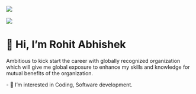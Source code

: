 ![](https://user-images.githubusercontent.com/60568574/153010554-7f89722a-de33-45aa-83f7-78804ff07de8.gif)
<br>
<br>
<img src="https://img.shields.io/twitter/url?style=social&url=https%3A%2F%2Ftwitter.com%2FRohitAbhishek7"></img>
<br>
<h1> 👋 Hi, I’m Rohit Abhishek </h1>
<p>Ambitious to kick start the career with globally recognized
organization which will give me global exposure to enhance my
skills and knowledge for mutual benefits of the organization.
</p>
<p>- 👀 I’m interested in Coding, Software development. </p>


<!---
rabhi1611/rabhi1611 is a ✨ special ✨ repository because its `README.md` (this file) appears on your GitHub profile.
You can click the Preview link to take a look at your changes.
--->
